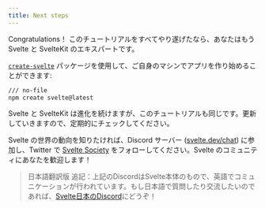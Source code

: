 ```yaml
---
title: Next steps
---
```


Congratulations！ このチュートリアルをすべてやり遂げたなら、あなたはもう Svelte と SvelteKit のエキスパートです。

[`create-svelte`](https://www.npmjs.com/package/create-svelte) パッケージを使用して、ご自身のマシンでアプリを作り始めることができます:

```bash
/// no-file
npm create svelte@latest
```

Svelte と SvelteKit は進化を続けますが、このチュートリアルも同じです。更新していきますので、定期的にチェックしてください。

Svelte の世界の動向を知りたければ、Discord サーバー ([svelte.dev/chat](https://svelte.dev/chat)) に参加し、Twitter で [Svelte Society](https://twitter.com/sveltesociety) をフォローしてください。Svelte のコミュニティにあなたを歓迎します！

> 日本語翻訳版 追記：上記のDiscordはSvelte本体のもので、英語でコミュニケーションが行われています。もし日本語で質問したり交流したいのであれば、[Svelte日本のDiscord](https://discord.com/invite/YTXq3ZtBbx)にどうぞ！
